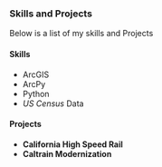 ### Skills and Projects

Below is a list of my skills and Projects
#### Skills
- ArcGIS
- ArcPy
- Python
- _US Census_ Data

#### Projects
- __California High Speed Rail__
- __Caltrain Modernization__
